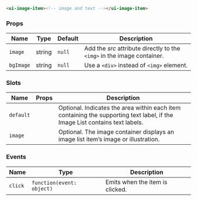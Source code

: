 ```html
<ui-image-item><!-- image and text --></ui-image-item>
```

### Props

| Name      | Type   | Default | Description                                                             |
| --------- | ------ | ------- | ----------------------------------------------------------------------- |
| `image`   | string | `null`  | Add the _src_ attribute directly to the `<img>` in the image container. |
| `bgImage` | string | `null`  | Use a `<div>` instead of `<img>` element.                               |

### Slots

| Name      | Props | Description                                                                                                                 |
| --------- | ----- | --------------------------------------------------------------------------------------------------------------------------- |
| `default` |       | Optional. Indicates the area within each item containing the supporting text label, if the Image List contains text labels. |
| `image`   |       | Optional. The image container displays an image list item’s image or illustration.                                          |

### Events

| Name    | Type                      | Description                     |
| ------- | ------------------------- | ------------------------------- |
| `click` | `function(event: object)` | Emits when the item is clicked. |
